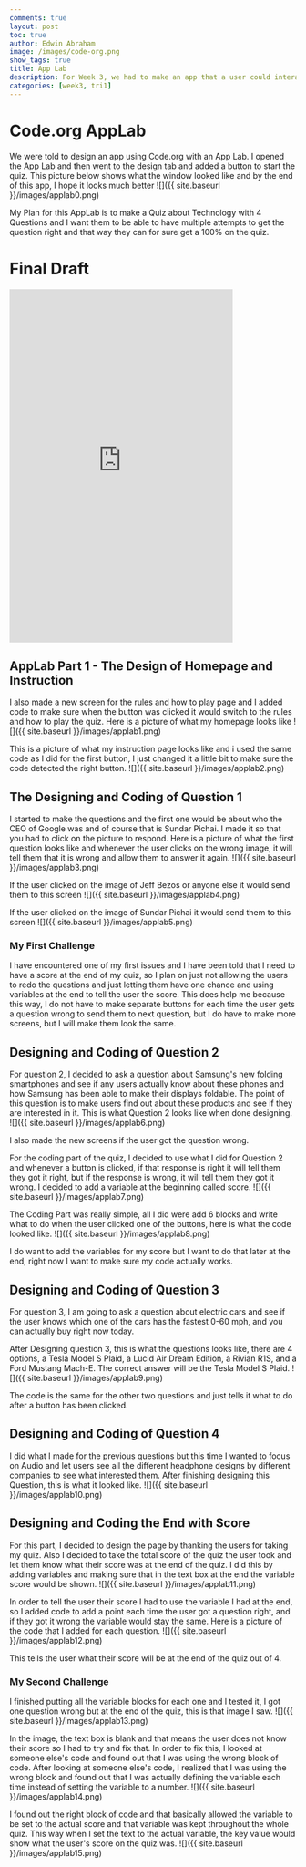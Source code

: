 ```yaml
---
comments: true
layout: post
toc: true
author: Edwin Abraham
image: /images/code-org.png
show_tags: true
title: App Lab
description: For Week 3, we had to make an app that a user could interact with
categories: [week3, tri1]
---
```


# Code.org AppLab

We were told to design an app using Code.org with an App Lab. I opened the App Lab and then went to the design tab and added a button to start the quiz. This picture below shows what the window looked like and by the end of this app, I hope it looks much better
![]({{ site.baseurl }}/images/applab0.png)

My Plan for this AppLab is to make a Quiz about Technology with 4 Questions and I want them to be able to have multiple attempts to get the question right and that way they can for sure get a 100% on the quiz. 


# Final Draft
<iframe width="392" height="620" style="border: 0px;" src="https://studio.code.org/projects/applab/lDWjWxvOj8HVfpbyl6rWaKjHPl4s8kmPXhFtruoTKjU/embed"></iframe>

## AppLab Part 1 - The Design of Homepage and Instruction
I also made a new screen for the rules and how to play page and I added code to make sure when the button was clicked it would switch to the rules and how to play the quiz. Here is a picture of what my homepage looks like
![]({{ site.baseurl }}/images/applab1.png)

This is a picture of what my instruction page looks like and i used the same code as I did for the first button, I just changed it a little bit to make sure the code detected the right button.
![]({{ site.baseurl }}/images/applab2.png)

## The Designing and Coding of Question 1
I started to make the questions and the first one would be about who the CEO of Google was and of course that is Sundar Pichai. I made it so that you had to click on the picture to respond. Here is a picture of what the first question looks like and whenever the user clicks on the wrong image, it will tell them that it is wrong and allow them to answer it again.
![]({{ site.baseurl }}/images/applab3.png)

If the user clicked on the image of Jeff Bezos or anyone else it would send them to this screen
![]({{ site.baseurl }}/images/applab4.png)

If the user clicked on the image of Sundar Pichai it would send them to this screen
![]({{ site.baseurl }}/images/applab5.png)

### My First Challenge
I have encountered one of my first issues and I have been told that I need to have a score at the end of my quiz, so I plan on just not allowing the users to redo the questions and just letting them have one chance and using variables at the end to tell the user the score. This does help me because this way, I do not have to make separate buttons for each time the user gets a question wrong to send them to next question, but I do have to make more screens, but I will make them look the same.

## Designing and Coding of Question 2
For question 2, I decided to ask a question about Samsung's new folding smartphones and see if any users actually know about these phones and how Samsung has been able to make their displays foldable. The point of this question is to make users find out about these products and see if they are interested in it. This is what Question 2 looks like when done designing.
![]({{ site.baseurl }}/images/applab6.png)

I also made the new screens if the user got the question wrong. 

For the coding part of the quiz, I decided to use what I did for Question 2 and whenever a button is clicked, if that response is right it will tell them they got it right, but if the response is wrong, it will tell them they got it wrong. I decided to add a variable at the beginning called score.
![]({{ site.baseurl }}/images/applab7.png)

The Coding Part was really simple, all I did were add 6 blocks and write what to do when the user clicked one of the buttons, here is what the code looked like.
![]({{ site.baseurl }}/images/applab8.png)

I do want to add the variables for my score but I want to do that later at the end, right now I want to make sure my code actually works.

## Designing and Coding of Question 3
For question 3, I am going to ask a question about electric cars and see if the user knows which one of the cars has the fastest 0-60 mph, and you can actually buy right now today.

After Designing question 3, this is what the questions looks like, there are 4 options, a Tesla Model S Plaid, a Lucid Air Dream Edition, a Rivian R1S, and a Ford Mustang Mach-E. The correct answer will be the Tesla Model S Plaid.
![]({{ site.baseurl }}/images/applab9.png)

The code is the same for the other two questions and just tells it what to do after a button has been clicked.

## Designing and Coding of Question 4
I did what I made for the previous questions but this time I wanted to focus on Audio and let users see all the different headphone designs by different companies to see what interested them. After finishing designing this Question, this is what it looked like.
![]({{ site.baseurl }}/images/applab10.png)

## Designing and Coding the End with Score
For this part, I decided to design the page by thanking the users for taking my quiz. Also I decided to take the total score of the quiz the user took and let them know what their score was at the end of the quiz. I did this by adding variables and making sure that in the text box at the end the variable score would be shown.
![]({{ site.baseurl }}/images/applab11.png)

In order to tell the user their score I had to use the variable I had at the end, so I added code to add a point each time the user got a question right, and if they got it wrong the variable would stay the same. Here is a picture of the code that I added for each question.
![]({{ site.baseurl }}/images/applab12.png)

This tells the user what their score will be at the end of the quiz out of 4.

### My Second Challenge
I finished putting all the variable blocks for each one and I tested it, I got one question wrong but at the end of the quiz, this is that image I saw.
![]({{ site.baseurl }}/images/applab13.png)

In the image, the text box is blank and that means the user does not know their score so I had to try and fix that. In order to fix this, I looked at someone else's code and found out that I was using the wrong block of code. After looking at someone else's code, I realized that I was using the wrong block and found out that I was actually defining the variable each time instead of setting the variable to a number.
![]({{ site.baseurl }}/images/applab14.png)

I found out the right block of code and that basically allowed the variable to be set to the actual score and that variable was kept throughout the whole quiz. This way when I set the text to the actual variable, the key value would show what the user's score on the quiz was.
![]({{ site.baseurl }}/images/applab15.png)